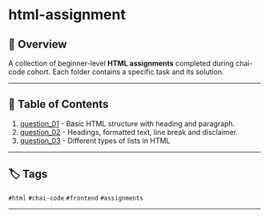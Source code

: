 # html-assignment

## 📝 Overview
A collection of beginner-level **HTML assignments** completed during chai-code cohort. Each folder contains a specific task and its solution.

-----

## 📁 Table of Contents

1. [question_01](question_01/index.html) - Basic HTML structure with heading and paragraph. 
2. [question_02](question_02/index.html) - Headings, formatted text, line break and disclaimer.
3. [question_03](question_03/index.html) - Different types of lists in HTML

-----

## 🏷️ Tags

`#html` `#chai-code` `#frontend` `#assignments`

-----